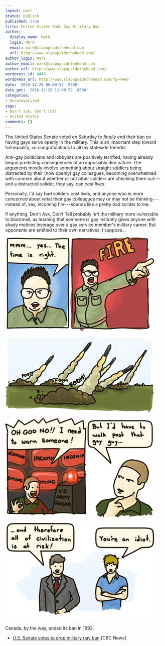 ```yaml
---
layout: post
status: publish
published: true
title: United States Ends Gay Military Ban
author:
  display_name: Mark
  login: Mark
  email: mark@slapupsidethehead.com
  url: http://www.slapupsidethehead.com/
author_login: Mark
author_email: mark@slapupsidethehead.com
author_url: http://www.slapupsidethehead.com/
wordpress_id: 4440
wordpress_url: http://www.slapupsidethehead.com/?p=4440
date: '2010-12-20 06:00:52 -0500'
date_gmt: '2010-12-20 11:00:52 -0500'
categories:
- Uncategorized
tags:
- Don't ask; don't tell
- United States
comments: []
---
```

The United States Senate voted on Saturday to _finally_ end their ban on having gays serve openly in the military. This is an important step toward full equality, so congratulations to all my stateside friends!

Anti-gay politicians and lobbyists are positively terrified, having already begun predicting consequences of an impossibly dire nature. The arguments mostly involve something about straight soldiers being distracted by their (now openly) gay colleagues, becoming overwhelmed with concern about whether or not other soliders are checking them out---and a distracted solider, they say, can _cost lives_.

Personally, I'd say bad soliders cost lives, and anyone who is more concerned about what their gay colleagues may or may not be thinking---instead of, say, incoming fire---sounds like a pretty bad solider to me.

If anything, Don't Ask, Don't Tell probably left the military more vulnerable to blackmail, as learning that someone is gay instantly gives anyone with shady motives leverage over a gay service member's military career. But opponents are entitled to their own narratives, I suppose...

![A dictator announces:](/wp-content/media/2010/12/dadt-1.jpg "Any resemblance to dictators living or otherwise is purely coincidental. \*Cough\*")

![Several missiles launch into the sky.](/wp-content/media/2010/12/dadt-2.jpg "Fa-fa-fa-foom!")

![A U.S. officer notices incoming missles on radar.](/wp-content/media/2010/12/dadt-3.jpg "Apparently soldiers have no sense of priority?")

![A politician announced](/wp-content/media/2010/12/dadt-4.jpg "Sigh.")

Canada, by the way, ended its ban in 1992.

- [U.S. Senate votes to drop military gay ban](http://www.cbc.ca/news/story/2010/12/18/gays-military.html) [CBC News]
